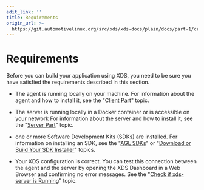 ```yaml
---
edit_link: ''
title: Requirements
origin_url: >-
  https://git.automotivelinux.org/src/xds/xds-docs/plain/docs/part-1/create-app-requirements.md?h=guppy
---
```


<!-- WARNING: This file is generated by fetch_docs.js using /home/boron/Documents/AGL/docs-webtemplate/site/_data/tocs/devguides/guppy/xds-docs-guides-devguides-book.yml -->

# Requirements

Before you can build your application using XDS, you need to be
sure you have satisfied the requirements described in this section.

- The agent is running locally on your machine.
  For information about the agent and how to install it, see the
  "[Client Part](client-part.html)" topic.

- The server is running locally in a Docker container
  or is accessible on your network
  For information about the server and how to install it, see the
  "[Server Part](server-part.html)" topic.

- one or more Software Development Kits (SDKs) are installed.
  For information on installing an SDK, see the
  "[AGL SDKs](install-sdk.html)" or
  "[Download or Build Your SDK Installer](../../../../getting_started/reference/getting-started/app-workflow-sdk.html)"
  topics.

- Your XDS configuration is correct.
  You can test this connection between the agent and the server
  by opening the XDS Dashboard in a Web Browser and confirming
  no error messages.
  See the
  "[Check if xds-server is Running](server-part.html#check-if-xds-server-is-running)"
  topic.
